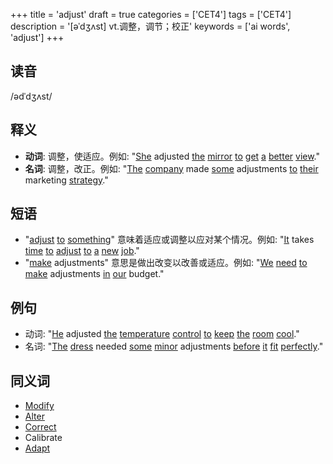 +++
title = 'adjust'
draft = true
categories = ['CET4']
tags = ['CET4']
description = '[əˈdʒʌst] vt.调整，调节；校正'
keywords = ['ai words', 'adjust']
+++

## 读音
/ədˈdʒʌst/

## 释义
- **动词**: 调整，使适应。例如: "[She](/zh/post/she/) adjusted [the](/zh/post/the/) [mirror](/zh/post/mirror/) [to](/zh/post/to/) [get](/zh/post/get/) [a](/zh/post/a/) [better](/zh/post/better/) [view](/zh/post/view/)."
- **名词**: 调整，改正。例如: "[The](/zh/post/the/) [company](/zh/post/company/) made [some](/zh/post/some/) adjustments [to](/zh/post/to/) [their](/zh/post/their/) marketing [strategy](/zh/post/strategy/)."

## 短语
- "[adjust](/zh/post/adjust/) [to](/zh/post/to/) [something](/zh/post/something/)" 意味着适应或调整以应对某个情况。例如: "[It](/zh/post/it/) takes [time](/zh/post/time/) [to](/zh/post/to/) [adjust](/zh/post/adjust/) [to](/zh/post/to/) [a](/zh/post/a/) [new](/zh/post/new/) [job](/zh/post/job/)."
- "[make](/zh/post/make/) adjustments" 意思是做出改变以改善或适应。例如: "[We](/zh/post/we/) [need](/zh/post/need/) [to](/zh/post/to/) [make](/zh/post/make/) adjustments [in](/zh/post/in/) [our](/zh/post/our/) budget."

## 例句
- 动词: "[He](/zh/post/he/) adjusted [the](/zh/post/the/) [temperature](/zh/post/temperature/) [control](/zh/post/control/) [to](/zh/post/to/) [keep](/zh/post/keep/) [the](/zh/post/the/) [room](/zh/post/room/) [cool](/zh/post/cool/)."
- 名词: "[The](/zh/post/the/) [dress](/zh/post/dress/) needed [some](/zh/post/some/) [minor](/zh/post/minor/) adjustments [before](/zh/post/before/) [it](/zh/post/it/) [fit](/zh/post/fit/) [perfectly](/zh/post/perfectly/)."

## 同义词
- [Modify](/zh/post/modify/)
- [Alter](/zh/post/alter/)
- [Correct](/zh/post/correct/)
- Calibrate
- [Adapt](/zh/post/adapt/)

